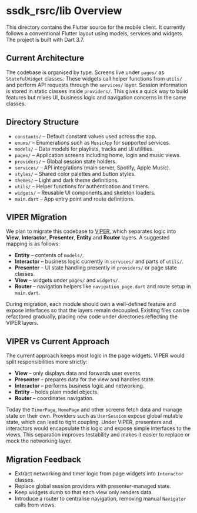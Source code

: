 # ssdk_rsrc/lib Overview

This directory contains the Flutter source for the mobile client.
It currently follows a conventional Flutter layout using models,
services and widgets. The project is built with Dart 3.7.

## Current Architecture

The codebase is organised by type. Screens live under `pages/` as
`StatefulWidget` classes. These widgets call helper functions from
`utils/` and perform API requests through the `services/` layer.
Session information is stored in static classes inside `providers/`.
This gives a quick way to build features but mixes UI, business logic
and navigation concerns in the same classes.

## Directory Structure

- `constants/` – Default constant values used across the app.
- `enums/` – Enumerations such as `MusicApp` for supported services.
- `models/` – Data models for playlists, tracks and UI utilities.
- `pages/` – Application screens including home, login and music views.
- `providers/` – Global session state holders.
- `services/` – API integrations (main server, Spotify, Apple Music).
- `styles/` – Shared color palettes and button styles.
- `themes/` – Light and dark theme definitions.
- `utils/` – Helper functions for authentication and timers.
- `widgets/` – Reusable UI components and skeleton loaders.
- `main.dart` – App entry point and route definitions.

## VIPER Migration

We plan to migrate this codebase to [VIPER](https://en.wikipedia.org/wiki/VIPER_(software_architecture)),
which separates logic into **View**, **Interactor**, **Presenter**, **Entity** and **Router** layers.
A suggested mapping is as follows:

- **Entity** – contents of `models/`.
- **Interactor** – business logic currently in `services/` and parts of `utils/`.
- **Presenter** – UI state handling presently in `providers/` or page state classes.
- **View** – widgets under `pages/` and `widgets/`.
- **Router** – navigation helpers like `navigation_page.dart` and route setup in `main.dart`.

During migration, each module should own a well-defined feature and expose
interfaces so that the layers remain decoupled. Existing files can be
refactored gradually, placing new code under directories reflecting the
VIPER layers.

## VIPER vs Current Approach

The current approach keeps most logic in the page widgets. VIPER would
split responsibilities more strictly:

- **View** – only displays data and forwards user events.
- **Presenter** – prepares data for the view and handles state.
- **Interactor** – performs business logic and networking.
- **Entity** – holds plain model objects.
- **Router** – coordinates navigation.

Today the `TimerPage`, `HomePage` and other screens fetch data and manage
state on their own. Providers such as `UserSession` expose global mutable
state, which can lead to tight coupling. Under VIPER, presenters and
interactors would encapsulate this logic and expose simple interfaces to
the views. This separation improves testability and makes it easier to
replace or mock the networking layer.

## Migration Feedback

- Extract networking and timer logic from page widgets into
  `Interactor` classes.
- Replace global session providers with presenter-managed state.
- Keep widgets dumb so that each view only renders data.
- Introduce a router to centralise navigation, removing manual
  `Navigator` calls from views.
